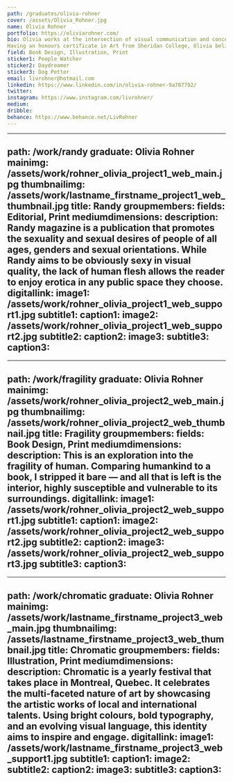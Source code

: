 ```yaml
---
path: /graduates/olivia-rohner
cover: /assets/Olivia_Rohner.jpg
name: Olivia Rohner
portfolio: https://oliviarohner.com/
bio: Olivia works at the intersection of visual communication and conceptual art. She believes in the power of design to evoke emotions, alter feelings, and inspire change. She believes in working late, in waking up early, and in the power of dreaming.
Having an honours certificate in Art from Sheridan College, Olivia believes in cultivating and exploring the relationships between design and art.
field: Book Design, Illustration, Print
sticker1: People Watcher
sticker2: Daydreamer
sticker3: Dog Petter
email: livrohner@hotmail.com
linkedin: https://www.linkedin.com/in/olivia-rohner-9a787792/
twitter:
instagram: https://www.instagram.com/livrohner/
medium:
dribble:
behance: https://www.behance.net/LivRohner
---
```


---
path: /work/randy
graduate: Olivia Rohner
mainimg: /assets/work/rohner_olivia_project1_web_main.jpg
thumbnailimg: /assets/work/lastname_firstname_project1_web_thumbnail.jpg
title: Randy
groupmembers:
fields: Editorial, Print
mediumdimensions:
description: Randy magazine is a publication that promotes the sexuality and sexual desires of people of all ages, genders and sexual orientations. While Randy aims to be obviously sexy in visual quality, the lack of human flesh allows the reader to enjoy erotica in any public space they choose.
digitallink:
image1: /assets/work/rohner_olivia_project1_web_support1.jpg
subtitle1:
caption1:
image2: /assets/work/rohner_olivia_project1_web_support2.jpg
subtitle2:
caption2:
image3:
subtitle3:
caption3:
---

---
path: /work/fragility
graduate: Olivia Rohner
mainimg: /assets/work/rohner_olivia_project2_web_main.jpg
thumbnailimg: /assets/work/rohner_olivia_project2_web_thumbnail.jpg
title: Fragility
groupmembers:
fields: Book Design, Print
mediumdimensions:
description: This is an exploration into the fragility of human. Comparing humankind to a book, I stripped it bare — and all that is left is the interior, highly susceptible and vulnerable to its surroundings.
digitallink:
image1: /assets/work/rohner_olivia_project2_web_support1.jpg
subtitle1:
caption1:
image2: /assets/work/rohner_olivia_project2_web_support2.jpg
subtitle2:
caption2:
image3: /assets/work/rohner_olivia_project2_web_support3.jpg
subtitle3:
caption3:
---

---
path: /work/chromatic
graduate: Olivia Rohner
mainimg: /assets/work/lastname_firstname_project3_web_main.jpg
thumbnailimg: /assets/lastname_firstname_project3_web_thumbnail.jpg
title: Chromatic
groupmembers:
fields: Illustration, Print
mediumdimensions:
description: Chromatic is a yearly festival that takes place in Montreal, Quebec. It celebrates the multi-faceted nature of art by showcasing the artistic works of local and international talents. Using bright colours, bold typography, and an evolving visual language, this identity aims to inspire and engage. 
digitallink:
image1: /assets/work/lastname_firstname_project3_web_support1.jpg
subtitle1:
caption1:
image2:
subtitle2:
caption2:
image3:
subtitle3:
caption3:
---
